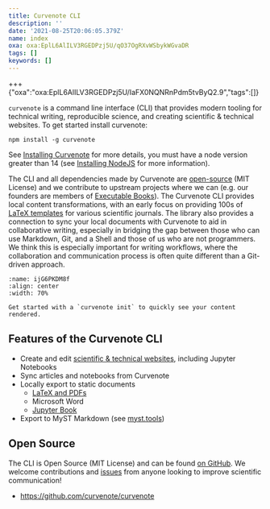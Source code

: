 ```yaml
---
title: Curvenote CLI
description: ''
date: '2021-08-25T20:06:05.379Z'
name: index
oxa: oxa:EplL6AlILV3RGEDPzj5U/qO37OgRXvWSbykWGvaDR
tags: []
keywords: []
---
```


+++ {"oxa":"oxa:EplL6AlILV3RGEDPzj5U/IaFX0NQNRnPdm5tvByQ2.9","tags":[]}

`curvenote` is a command line interface (CLI) that provides modern tooling for technical writing, reproducible science, and creating scientific & technical websites. To get started install curvenote:

```shell
npm install -g curvenote
```

See [Installing Curvenote](oxa:EplL6AlILV3RGEDPzj5U/k4G4ZrOcTIx3szxGNEFb "Installing Curvenote") for more details, you must have a node version greater than 14 (see [Installing NodeJS](oxa:EplL6AlILV3RGEDPzj5U/ok1vVkdB8m0EHgjdelbF "Installing NodeJS") for more information).

The CLI and all dependencies made by Curvenote are [open-source](https://github.com/curvenote/curvenote) (MIT License) and we contribute to upstream projects where we can (e.g. our founders are members of [Executable Books](https://executablebooks.org/en/latest/team.html)). The Curvenote CLI provides local content transformations, with an early focus on providing 100s of [LaTeX templates](https://github.com/curvenote/templates) for various scientific journals. The library also provides a connection to sync your local documents with Curvenote to aid in collaborative writing, especially in bridging the gap between those who can use Markdown, Git, and a Shell and those of us who are not programmers. We think this is especially important for writing workflows, where the collaboration and communication process is often quite different than a Git-driven approach.

```{figure} images/EplL6AlILV3RGEDPzj5U-w79Q3PBPisuiWVOa3fxn-v1.png
:name: ijG6PKDM8f
:align: center
:width: 70%

Get started with a `curvenote init` to quickly see your content rendered.
```

## Features of the Curvenote CLI

- Create and edit [scientific & technical websites](https://curvenote.com/oxa:Eh6WvY9NT46Ds4lE3OqJ/Ubz3WohwR2wSdi4384DE), including Jupyter Notebooks
- Sync articles and notebooks from Curvenote
- Locally export to static documents
  - [LaTeX and PDFs](oxa:EplL6AlILV3RGEDPzj5U/ws9GZcMqfeNIV2sPB82H "LaTeX and PDFs")
  - Microsoft Word
  - [Jupyter Book](oxa:EplL6AlILV3RGEDPzj5U/PH80omWOCDLi0rYkdu6i "Jupyter Book")
- Export to MyST Markdown (see [myst.tools](http://spec.myst.tools/))

## Open Source

The CLI is Open Source (MIT License) and can be found [on GitHub](https://github.com/curvenote/curvenote). We welcome contributions and [issues](https://github.com/curvenote/curvenote/issues) from anyone looking to improve scientific communication!

- <https://github.com/curvenote/curvenote>


